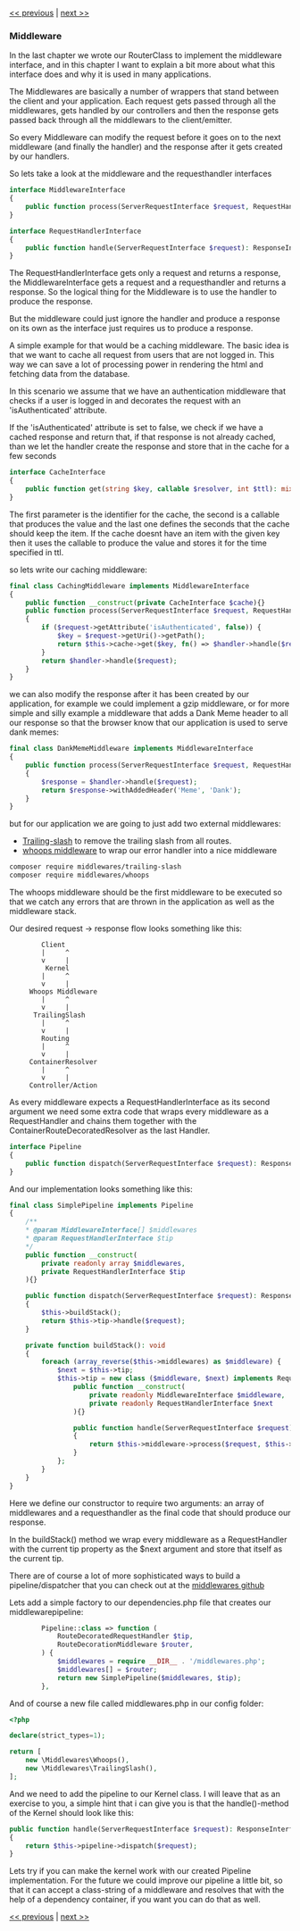 [<< previous](12-refactoring.md) | [next >>](14-invoker.md)

### Middleware

In the last chapter we wrote our RouterClass to implement the middleware interface, and in this chapter I want to explain
a bit more about what this interface does and why it is used in many applications.

The Middlewares are basically a number of wrappers that stand between the client and your application. Each request gets
passed through all the middlewares, gets handled by our controllers and then the response gets passed back through all
the middlewars to the client/emitter.

So every Middleware can modify the request before it goes on to the next middleware (and finally the handler) and the
response after it gets created by our handlers.

So lets take a look at the middleware and the requesthandler interfaces

```php
interface MiddlewareInterface
{
    public function process(ServerRequestInterface $request, RequestHandlerInterface $handler): ResponseInterface;
}

interface RequestHandlerInterface
{
    public function handle(ServerRequestInterface $request): ResponseInterface;
}
```

The RequestHandlerInterface gets only a request and returns a response, the MiddlewareInterface gets a request and a
requesthandler and returns a response. So the logical thing for the Middleware is to use the handler to produce the
response.

But the middleware could just ignore the handler and produce a response on its own as the interface just requires us
to produce a response.

A simple example for that would be a caching middleware. The basic idea is that we want to cache all request from users
that are not logged in. This way we can save a lot of processing power in rendering the html and fetching data from the
database.

In this scenario we assume that we have an authentication middleware that checks if a user is logged in and decorates
the request with an 'isAuthenticated' attribute.

If the 'isAuthenticated' attribute is set to false, we check if we have a cached response and return that, if that
response is not already cached, than we let the handler create the response and store that in the cache for a few
seconds

```php
interface CacheInterface
{
    public function get(string $key, callable $resolver, int $ttl): mixed;
}
```

The first parameter is the identifier for the cache, the second is a callable that produces the value and the last one
defines the seconds that the cache should keep the item. If the cache doesnt have an item with the given key then it uses
the callable to produce the value and stores it for the time specified in ttl.

so lets write our caching middleware:

```php
final class CachingMiddleware implements MiddlewareInterface
{
    public function __construct(private CacheInterface $cache){}
    public function process(ServerRequestInterface $request, RequestHandlerInterface $handler): ResponseInterface
    {
        if ($request->getAttribute('isAuthenticated', false)) {
            $key = $request->getUri()->getPath();
            return $this->cache->get($key, fn() => $handler->handle($request), 10);
        }
        return $handler->handle($request);
    }
}
```

we can also modify the response after it has been created by our application, for example we could implement a gzip
middleware, or for more simple and silly example a middleware that adds a Dank Meme header to all our response so that the browser
know that our application is used to serve dank memes:

```php
final class DankMemeMiddleware implements MiddlewareInterface
{
    public function process(ServerRequestInterface $request, RequestHandlerInterface $handler): ResponseInterface
    {
        $response = $handler->handle($request);
        return $response->withAddedHeader('Meme', 'Dank');
    }
}
```

but for our application we are going to just add two external middlewares:

* [Trailing-slash](https://github.com/middlewares/trailing-slash) to remove the trailing slash from all routes.
* [whoops middleware](https://github.com/middlewares/whoops) to wrap our error handler into a nice middleware

```bash
composer require middlewares/trailing-slash
composer require middlewares/whoops
```

The whoops middleware should be the first middleware to be executed so that we catch any errors that are thrown in the
application as well as the middleware stack.

Our desired request -> response flow looks something like this:

            Client
            |     ^
            v     |
             Kernel
            |     ^
            v     |
         Whoops Middleware
            |     ^
            v     |
          TrailingSlash
            |     ^
            v     |
            Routing
            |     ^
            v     |
         ContainerResolver
            |     ^
            v     |
         Controller/Action

As every middleware expects a RequestHandlerInterface as its second argument we need some extra code that wraps every
middleware as a RequestHandler and chains them together with the ContainerRouteDecoratedResolver as the last Handler.

```php
interface Pipeline
{
    public function dispatch(ServerRequestInterface $request): ResponseInterface;
}
```

And our implementation looks something like this:

```php
final class SimplePipeline implements Pipeline
{
    /**
    * @param MiddlewareInterface[] $middlewares
    * @param RequestHandlerInterface $tip
    */
    public function __construct(
        private readonly array $middlewares,
        private RequestHandlerInterface $tip
    ){}

    public function dispatch(ServerRequestInterface $request): ResponseInterface
    {
        $this->buildStack();
        return $this->tip->handle($request);
    }

    private function buildStack(): void
    {
        foreach (array_reverse($this->middlewares) as $middleware) {
            $next = $this->tip;
            $this->tip = new class ($middleware, $next) implements RequestHandlerInterface {
                public function __construct(
                    private readonly MiddlewareInterface $middleware,
                    private readonly RequestHandlerInterface $next
                ){}

                public function handle(ServerRequestInterface $request): ResponseInterface
                {
                    return $this->middleware->process($request, $this->next);
                }
            };
        }
    }
}
```

Here we define our constructor to require two arguments: an array of middlewares and a requesthandler as the final code
that should produce our response.

In the buildStack() method we wrap every middleware as a RequestHandler with the current tip property as the $next argument
and store that itself as the current tip.

There are of course a lot of more sophisticated ways to build a pipeline/dispatcher that you can check out at the [middlewares github](https://github.com/middlewares/awesome-psr15-middlewares#dispatcher)

Lets add a simple factory to our dependencies.php file that creates our middlewarepipeline:
```php
        Pipeline::class => function (
            RouteDecoratedRequestHandler $tip,
            RouteDecorationMiddleware $router,
        ) {
            $middlewares = require __DIR__ . '/middlewares.php';
            $middlewares[] = $router;
            return new SimplePipeline($middlewares, $tip);
        },
```
And of course a new file called middlewares.php in our config folder:
```php
<?php

declare(strict_types=1);

return [
    new \Middlewares\Whoops(),
    new \Middlewares\TrailingSlash(),
];
```

And we need to add the pipeline to our Kernel class. I will leave that as an exercise to you, a simple hint that i can
give you is that the handle()-method of the Kernel should look like this:

```php
public function handle(ServerRequestInterface $request): ResponseInterface
{
    return $this->pipeline->dispatch($request);
}
```

Lets try if you can make the kernel work with our created Pipeline implementation. For the future we could improve our
pipeline a little bit, so that it can accept a class-string of a middleware and resolves that with the help of a
dependency container, if you want you can do that as well.

[<< previous](12-refactoring.md) | [next >>](14-invoker.md)
